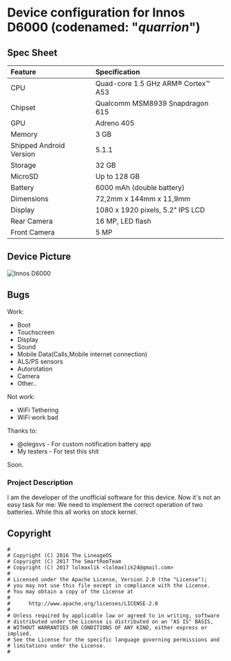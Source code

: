 # Device configuration for Innos D6000 (codenamed: "_quarrion_")

## Spec Sheet

| Feature                 | Specification                     |
| :---------------------- | :-------------------------------- |
| CPU                     | Quad-core 1.5 GHz ARM® Cortex™ A53|
| Chipset                 | Qualcomm MSM8939 Snapdragon 615   |
| GPU                     | Adreno 405                        |
| Memory                  | 3 GB                              |
| Shipped Android Version | 5.1.1                             |
| Storage                 | 32 GB                             |
| MicroSD                 | Up to 128 GB                      |
| Battery                 | 6000 mAh (double battery)         |
| Dimensions              | 72,2mm x 144mm x 11,9mm           |
| Display                 | 1080 x 1920 pixels, 5.2" IPS LCD  |
| Rear Camera             | 16 MP, LED flash                  |
| Front Camera            | 5 MP                              |

## Device Picture

![Innos D6000](https://s.4pda.to/Ystuk8ETSwpOz2DbFiGyGgGk0KKWVhMrZ3mwMQkyCWUgWFYMCcR.jpg "Innos D6000")

## Bugs
Work:
- Boot
- Touchscreen
- Display
- Sound
- Mobile Data(Calls,Mobile internet connection)
- ALS/PS sensors
- Autorotation
- Camera
- Other..

Not work:
- WiFi Tethering
- WiFi work bad

Thanks to:
- @olegsvs - For custom notification battery app
- My testers - For test this shit

Soon.
### Project Description
I am the developer of the unofficial software for this device. 
Now it's not an easy task for me: We need to implement the correct operation of two batteries. 
While this all works on stock kernel.

## Copyright

```
#
# Copyright (C) 2016 The LineageOS
# Copyright (C) 2017 The SmartRomTeam
# Copyright (C) 2017 lolmaxlik <lolmaxlik24@gmail.com>
#
# Licensed under the Apache License, Version 2.0 (the "License");
# you may not use this file except in compliance with the License.
# You may obtain a copy of the License at
#
#      http://www.apache.org/licenses/LICENSE-2.0
#
# Unless required by applicable law or agreed to in writing, software
# distributed under the License is distributed on an "AS IS" BASIS,
# WITHOUT WARRANTIES OR CONDITIONS OF ANY KIND, either express or implied.
# See the License for the specific language governing permissions and
# limitations under the License.
#